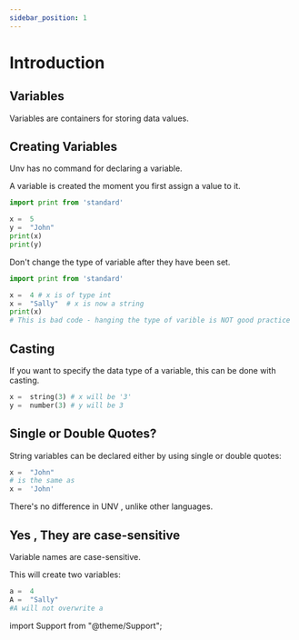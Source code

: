 ```yaml
---
sidebar_position: 1
---
```


# Introduction

## Variables

Variables are containers for storing data values.

## Creating Variables

Unv has no command for declaring a variable.

A variable is created the moment you first assign a value to it.

```py
import print from 'standard'

x =  5
y =  "John"
print(x)
print(y)
```

Don't change the type of variable after they have been set.

```py
import print from 'standard'

x =  4 # x is of type int
x =  "Sally"  # x is now a string
print(x)
# This is bad code - hanging the type of varible is NOT good practice
```

## Casting

If you want to specify the data type of a variable, this can be done with casting.

```py
x =  string(3) # x will be '3'
y =  number(3) # y will be 3
```

<!--
## Get the Type

You can get the data type of a variable with the `type()` function.

```py
import print from 'standard'

x =  5
y =  "John"
print(type(x))
print(type(y))
```
-->

## Single or Double Quotes?

String variables can be declared either by using single or double quotes:

```py
x =  "John"
# is the same as
x =  'John'
```
There's no difference in UNV , unlike other languages.

## Yes , They are case-sensitive

Variable names are case-sensitive.

This will create two variables:

```py
a =  4
A =  "Sally"
#A will not overwrite a
```

import Support from "@theme/Support";

<Support py js/>

